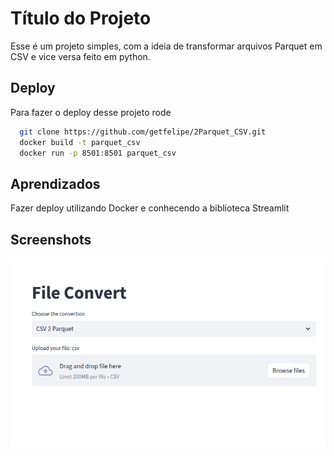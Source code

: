 
# Título do Projeto

Esse é um projeto simples, com a ideia de transformar arquivos Parquet em CSV e vice versa feito em python.

## Deploy

Para fazer o deploy desse projeto rode

```bash
  git clone https://github.com/getfelipe/2Parquet_CSV.git
  docker build -t parquet_csv 
  docker run -p 8501:8501 parquet_csv
```
## Aprendizados

Fazer deploy utilizando Docker e conhecendo a biblioteca Streamlit

## Screenshots

![App Screenshot](https://github.com/getfelipe/2Parquet_CSV/blob/master/csv_parquet.png)


